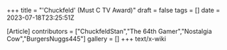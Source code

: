 +++
title = "'Chuckfeld' (Must C TV Award)"
draft = false
tags = []
date = 2023-07-18T23:25:51Z

[Article]
contributors = ["ChuckfeldStan","The 64th Gamer","Nostalgia Cow","BurgersNuggs445"]
gallery = []
+++
text/x-wiki
